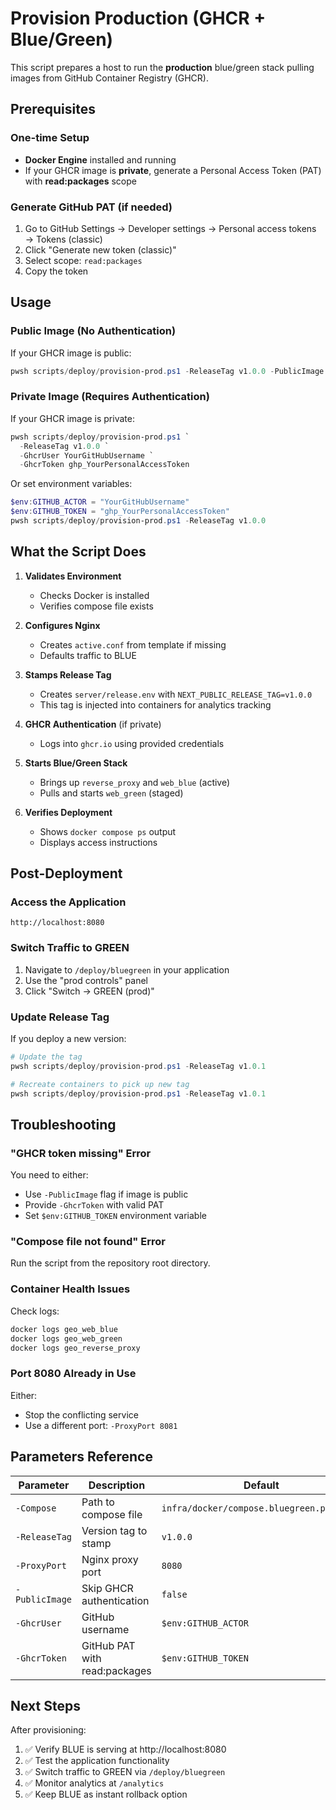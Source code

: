 # Provision Production (GHCR + Blue/Green)

This script prepares a host to run the **production** blue/green stack pulling images from GitHub Container Registry (GHCR).

## Prerequisites

### One-time Setup
- **Docker Engine** installed and running
- If your GHCR image is **private**, generate a Personal Access Token (PAT) with **read:packages** scope

### Generate GitHub PAT (if needed)
1. Go to GitHub Settings → Developer settings → Personal access tokens → Tokens (classic)
2. Click "Generate new token (classic)"
3. Select scope: `read:packages`
4. Copy the token

## Usage

### Public Image (No Authentication)
If your GHCR image is public:
```powershell
pwsh scripts/deploy/provision-prod.ps1 -ReleaseTag v1.0.0 -PublicImage
```

### Private Image (Requires Authentication)
If your GHCR image is private:
```powershell
pwsh scripts/deploy/provision-prod.ps1 `
  -ReleaseTag v1.0.0 `
  -GhcrUser YourGitHubUsername `
  -GhcrToken ghp_YourPersonalAccessToken
```

Or set environment variables:
```powershell
$env:GITHUB_ACTOR = "YourGitHubUsername"
$env:GITHUB_TOKEN = "ghp_YourPersonalAccessToken"
pwsh scripts/deploy/provision-prod.ps1 -ReleaseTag v1.0.0
```

## What the Script Does

1. **Validates Environment**
   - Checks Docker is installed
   - Verifies compose file exists

2. **Configures Nginx**
   - Creates `active.conf` from template if missing
   - Defaults traffic to BLUE

3. **Stamps Release Tag**
   - Creates `server/release.env` with `NEXT_PUBLIC_RELEASE_TAG=v1.0.0`
   - This tag is injected into containers for analytics tracking

4. **GHCR Authentication** (if private)
   - Logs into `ghcr.io` using provided credentials

5. **Starts Blue/Green Stack**
   - Brings up `reverse_proxy` and `web_blue` (active)
   - Pulls and starts `web_green` (staged)

6. **Verifies Deployment**
   - Shows `docker compose ps` output
   - Displays access instructions

## Post-Deployment

### Access the Application
```
http://localhost:8080
```

### Switch Traffic to GREEN
1. Navigate to `/deploy/bluegreen` in your application
2. Use the "prod controls" panel
3. Click "Switch → GREEN (prod)"

### Update Release Tag
If you deploy a new version:
```powershell
# Update the tag
pwsh scripts/deploy/provision-prod.ps1 -ReleaseTag v1.0.1

# Recreate containers to pick up new tag
pwsh scripts/deploy/provision-prod.ps1 -ReleaseTag v1.0.1
```

## Troubleshooting

### "GHCR token missing" Error
You need to either:
- Use `-PublicImage` flag if image is public
- Provide `-GhcrToken` with valid PAT
- Set `$env:GITHUB_TOKEN` environment variable

### "Compose file not found" Error
Run the script from the repository root directory.

### Container Health Issues
Check logs:
```powershell
docker logs geo_web_blue
docker logs geo_web_green
docker logs geo_reverse_proxy
```

### Port 8080 Already in Use
Either:
- Stop the conflicting service
- Use a different port: `-ProxyPort 8081`

## Parameters Reference

| Parameter | Description | Default | Required |
|-----------|-------------|---------|----------|
| `-Compose` | Path to compose file | `infra/docker/compose.bluegreen.prod.yml` | No |
| `-ReleaseTag` | Version tag to stamp | `v1.0.0` | No |
| `-ProxyPort` | Nginx proxy port | `8080` | No |
| `-PublicImage` | Skip GHCR authentication | `false` | No |
| `-GhcrUser` | GitHub username | `$env:GITHUB_ACTOR` | If private |
| `-GhcrToken` | GitHub PAT with read:packages | `$env:GITHUB_TOKEN` | If private |

## Next Steps

After provisioning:
1. ✅ Verify BLUE is serving at http://localhost:8080
2. ✅ Test the application functionality
3. ✅ Switch traffic to GREEN via `/deploy/bluegreen`
4. ✅ Monitor analytics at `/analytics`
5. ✅ Keep BLUE as instant rollback option
